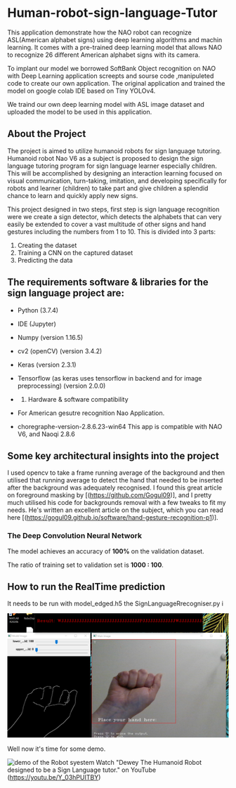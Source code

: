 # Human-robot-sign-language-Tutor

This application demonstrate how the NAO robot can recognize ASL(American alphabet signs) using deep learning algorithms and machin learning. It comes with a pre-trained deep learning model that allows NAO to recognize 26  different American alphabet signs with its camera.


To implant our model we borrowed SoftBank Object recognition on NAO with Deep Learning application screepts and sourse code ,manipuleted code to create our own application.
The original application and trained the model on google colab IDE based on Tiny YOLOv4.

We traind our own deep learning model with ASL image dataset and uploaded the model to be used in this application.

## About the Project
 The project is aimed to utilize humanoid robots for sign language tutoring. Humanoid robot Nao V6 as a subject is proposed to design the sign language tutoring program for sign language learner especially children. This will be accomplished by designing an interaction learning focused on visual communication, turn-taking, imitation, and developing specifically for robots and learner (children) to take part and give children a splendid chance to learn and quickly apply new signs. 


This project designed in two steps, first step is sign language recognition were we create a sign detector, which detects the alphabets that can very easily be extended to cover a vast multitude of other signs and hand gestures including the numbers from 1 to 10.
This is divided into 3 parts:
1.	Creating the dataset
2.	Training a CNN on the captured dataset
3.	Predicting the data

## The requirements software & libraries for the sign language project are:

*	Python (3.7.4)

* IDE (Jupyter)

* Numpy (version 1.16.5)

* cv2 (openCV) (version 3.4.2)

* Keras (version 2.3.1)

*	Tensorflow (as keras uses tensorflow in backend and for image preprocessing) (version 2.0.0)
*	1. Hardware & software compatibility
*	For American gesutre recognition Nao Application.
*	choregraphe-version-2.8.6.23-win64 
This app is compatible with NAO V6, and Naoqi 2.8.6


## Some key architectural insights into the project

I used opencv to take a frame running average of the background and then utilised that running average to detect the hand that needed to be inserted after the background was adequately recognised.
I found this great article on foreground masking by [(https://github.com/Gogul09)], and I pretty much utilised his code for backgrounds removal with a few tweaks to fit my needs. He's written an excellent article on the subject, which you can read here [(https://gogul09.github.io/software/hand-gesture-recognition-p1)].

### The Deep Convolution Neural Network

The model achieves an accuracy of **100%** on the validation dataset.

The ratio of training set to validation set is **1000 : 100**.

## How to run the RealTime prediction
It needs to be run with model_edged.h5 the SignLanguageRrecogniser.py i

![Final view of the program interface](https://github.com/PARASTOOP/Human-robot-sign-language-Tutor/blob/main/project%20screenshot/full%20screen%20GU%20gesture%20recognition.PNG)


Well now it's time for some demo.

![demo of the Robot syestem](https://youtu.be/jrCVKKwnMdw)
Watch "Dewey The Humanoid Robot  designed to be a Sign Language tutor." on YouTube
(https://youtu.be/Y_03hPUITBY)
